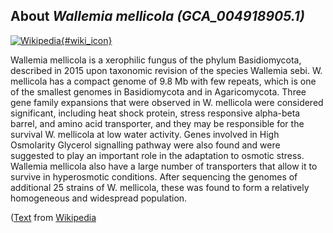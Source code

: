 
About *Wallemia mellicola (GCA\_004918905.1)* 
--------------------------------------------------------------

[![Wikipedia](/img/wikipedia_logo_v2_en.png){#wiki_icon}](http://en.wikipedia.org/wiki/Wallemia_mellicola)

Wallemia mellicola is a xerophilic fungus of the phylum Basidiomycota, described
in 2015 upon taxonomic revision of the species Wallemia sebi.
W. mellicola has a compact genome of 9.8 Mb with few repeats, which is one of
the smallest genomes in Basidiomycota and in Agaricomycota. Three gene family
expansions that were observed in W. mellicola were considered significant,
including heat shock protein, stress responsive alpha-beta barrel, and amino
acid transporter, and they may be responsible for the survival W. mellicola at
low water activity. Genes involved in High Osmolarity Glycerol signalling
pathway were also found and were suggested to play an important role in the
adaptation to osmotic stress. Wallemia mellicola also have a large number of
transporters that allow it to survive in hyperosmotic conditions. After
sequencing the genomes of additional 25 strains of W. mellicola, these was found
to form a relatively homogeneous and widespread population.

([Text](http://en.wikipedia.org/wiki/Wallemia_mellicola) from [Wikipedia](http://en.wikipedia.org/) 

